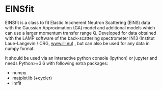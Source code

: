 # EINSfit
EINSfit is a class to fit Elastic Incoherent Neutron Scattering (EINS) data with the Gaussian Approximation (GA) model and additional models which can use a larger momentum transfer range Q. Developed for data obtained with the LAMP software of the back-scattering spectrometer IN13 (Institut Laue-Langevin / CRG, www.ill.eu) , but can also be used for any data in numpy format.

It should be used via an interactive python console (ipython) or jupyter and needs Python>=3.6 with following extra packages:

  - numpy
  - matplotlib (+cycler)
  - lmfit
